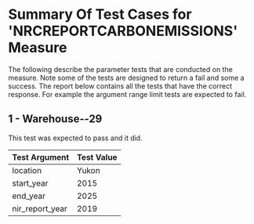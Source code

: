 # Summary Of Test Cases for 'NRCREPORTCARBONEMISSIONS' Measure
 
The following describe the parameter tests that are conducted on the measure. Note some of the 
tests are designed to return a fail and some a success. The report below contains all the tests that 
have the correct response. For example the argument range limit tests are expected to fail. 
 
## 1 - Warehouse--29
 
This test was expected to pass and it did.
 
| Test Argument | Test Value |
| ------------- | ---------- |
| location |Yukon |
| start_year |2015 |
| end_year |2025 |
| nir_report_year |2019 |
 
